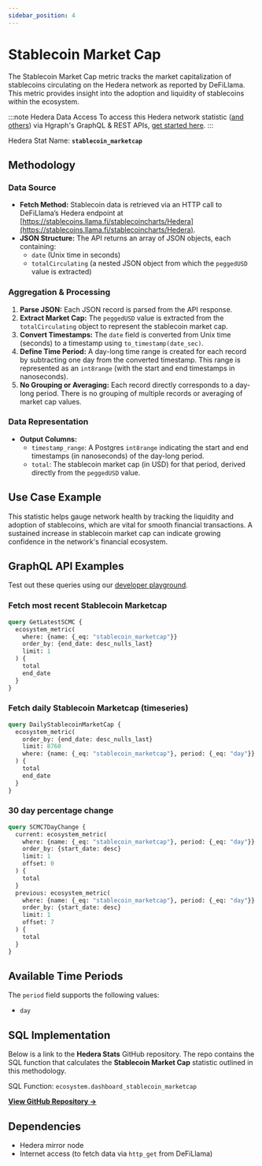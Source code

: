 ```yaml
---
sidebar_position: 4
---
```


# Stablecoin Market Cap

The Stablecoin Market Cap metric tracks the market capitalization of stablecoins circulating on the Hedera network as reported by DeFiLlama. This metric provides insight into the adoption and liquidity of stablecoins within the ecosystem.

:::note Hedera Data Access
To access this Hedera network statistic ([and others](/category/hedera-stats/)) via Hgraph's GraphQL & REST APIs, [get started here](https://www.hgraph.com/hedera).
:::

Hedera Stat Name: **`stablecoin_marketcap`**

## Methodology

### Data Source
- **Fetch Method:** Stablecoin data is retrieved via an HTTP call to DeFiLlama’s Hedera endpoint at [https://stablecoins.llama.fi/stablecoincharts/Hedera](https://stablecoins.llama.fi/stablecoincharts/Hedera).
- **JSON Structure:** The API returns an array of JSON objects, each containing:
  - `date` (Unix time in seconds)
  - `totalCirculating` (a nested JSON object from which the `peggedUSD` value is extracted)

### Aggregation & Processing
1. **Parse JSON:** Each JSON record is parsed from the API response.
2. **Extract Market Cap:** The `peggedUSD` value is extracted from the `totalCirculating` object to represent the stablecoin market cap.
3. **Convert Timestamps:** The `date` field is converted from Unix time (seconds) to a timestamp using `to_timestamp(date_sec)`.
4. **Define Time Period:** A day-long time range is created for each record by subtracting one day from the converted timestamp. This range is represented as an `int8range` (with the start and end timestamps in nanoseconds).
5. **No Grouping or Averaging:** Each record directly corresponds to a day-long period. There is no grouping of multiple records or averaging of market cap values.

### Data Representation
- **Output Columns:**
  - `timestamp_range`: A Postgres `int8range` indicating the start and end timestamps (in nanoseconds) of the day-long period.
  - `total`: The stablecoin market cap (in USD) for that period, derived directly from the `peggedUSD` value.

## Use Case Example

This statistic helps gauge network health by tracking the liquidity and adoption of stablecoins, which are vital for smooth financial transactions. A sustained increase in stablecoin market cap can indicate growing confidence in the network's financial ecosystem.

## GraphQL API Examples

Test out these queries using our [developer playground](https://dashboard.hgraph.com).

### Fetch most recent Stablecoin Marketcap

```graphql
query GetLatestSCMC {
  ecosystem_metric(
    where: {name: {_eq: "stablecoin_marketcap"}}
    order_by: {end_date: desc_nulls_last}
    limit: 1
  ) {
    total
    end_date
  }
}
```

### Fetch daily Stablecoin Marketcap (timeseries)

```graphql
query DailyStablecoinMarketCap {
  ecosystem_metric(
    order_by: {end_date: desc_nulls_last}
    limit: 8760
    where: {name: {_eq: "stablecoin_marketcap"}, period: {_eq: "day"}}
  ) {
    total
    end_date
  }
}
```

### 30 day percentage change

```graphql
query SCMC7DayChange {
  current: ecosystem_metric(
    where: {name: {_eq: "stablecoin_marketcap"}, period: {_eq: "day"}}
    order_by: {start_date: desc}
    limit: 1
    offset: 0
  ) {
    total
  }
  previous: ecosystem_metric(
    where: {name: {_eq: "stablecoin_marketcap"}, period: {_eq: "day"}}
    order_by: {start_date: desc}
    limit: 1
    offset: 7
  ) {
    total
  }
}
```

## Available Time Periods

The `period` field supports the following values:

- `day`

## SQL Implementation

Below is a link to the **Hedera Stats** GitHub repository. The repo contains the SQL function that calculates the **Stablecoin Market Cap** statistic outlined in this methodology.

SQL Function: `ecosystem.dashboard_stablecoin_marketcap`

**[View GitHub Repository →](https://github.com/hgraph-io/hedera-stats)**

## Dependencies
- Hedera mirror node
- Internet access (to fetch data via `http_get` from DeFiLlama)
